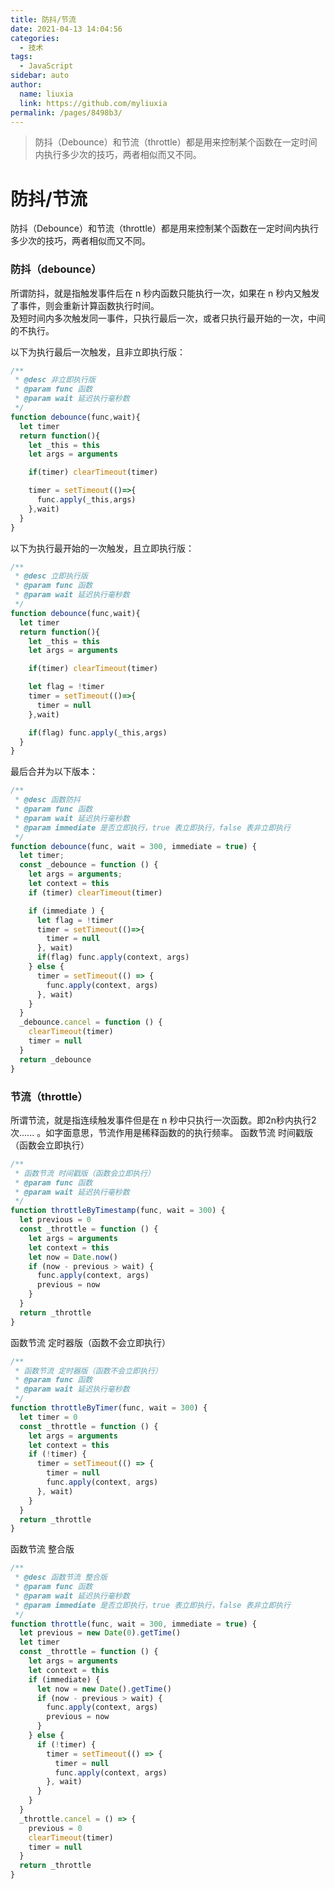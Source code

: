 ```yaml
---
title: 防抖/节流
date: 2021-04-13 14:04:56
categories: 
  - 技术
tags: 
  - JavaScript
sidebar: auto
author: 
  name: liuxia
  link: https://github.com/myliuxia
permalink: /pages/8498b3/
---
```

>防抖（Debounce）和节流（throttle）都是用来控制某个函数在一定时间内执行多少次的技巧，两者相似而又不同。
<!-- more -->
# 防抖/节流
防抖（Debounce）和节流（throttle）都是用来控制某个函数在一定时间内执行多少次的技巧，两者相似而又不同。

### 防抖（debounce）
所谓防抖，就是指触发事件后在 n 秒内函数只能执行一次，如果在 n 秒内又触发了事件，则会重新计算函数执行时间。  
及短时间内多次触发同一事件，只执行最后一次，或者只执行最开始的一次，中间的不执行。

以下为执行最后一次触发，且非立即执行版：
```javascript
/**
 * @desc 非立即执行版
 * @param func 函数 
 * @param wait 延迟执行毫秒数
 */
function debounce(func,wait){
  let timer
  return function(){
    let _this = this
    let args = arguments

    if(timer) clearTimeout(timer)

    timer = setTimeout(()=>{
      func.apply(_this,args)
    },wait)
  }
}
```

以下为执行最开始的一次触发，且立即执行版：
```javascript
/**
 * @desc 立即执行版
 * @param func 函数 
 * @param wait 延迟执行毫秒数
 */
function debounce(func,wait){
  let timer
  return function(){
    let _this = this
    let args = arguments

    if(timer) clearTimeout(timer)

    let flag = !timer
    timer = setTimeout(()=>{
      timer = null
    },wait)

    if(flag) func.apply(_this,args)
  }
}
```
最后合并为以下版本：
```javascript
/**
 * @desc 函数防抖
 * @param func 函数 
 * @param wait 延迟执行毫秒数
 * @param immediate 是否立即执行，true 表立即执行，false 表非立即执行
 */
function debounce(func, wait = 300, immediate = true) {
  let timer;
  const _debounce = function () {
    let args = arguments;
    let context = this
    if (timer) clearTimeout(timer)

    if (immediate ) {
      let flag = !timer
      timer = setTimeout(()=>{
        timer = null
      }, wait)
      if(flag) func.apply(context, args)
    } else {
      timer = setTimeout(() => {
        func.apply(context, args)
      }, wait)
    }
  }
  _debounce.cancel = function () {
    clearTimeout(timer)
    timer = null
  }
  return _debounce
}
```
### 节流（throttle）
所谓节流，就是指连续触发事件但是在 n 秒中只执行一次函数。即2n秒内执行2次...... 。如字面意思，节流作用是稀释函数的的执行频率。
函数节流 时间戳版（函数会立即执行）
```javascript
/**
 * 函数节流 时间戳版（函数会立即执行）
 * @param func 函数 
 * @param wait 延迟执行毫秒数
 */
function throttleByTimestamp(func, wait = 300) {
  let previous = 0
  const _throttle = function () {
    let args = arguments
    let context = this
    let now = Date.now()
    if (now - previous > wait) {
      func.apply(context, args)
      previous = now
    }
  }
  return _throttle
}
```
函数节流 定时器版（函数不会立即执行）  
```javascript
/**
 * 函数节流 定时器版（函数不会立即执行）
 * @param func 函数 
 * @param wait 延迟执行毫秒数
 */
function throttleByTimer(func, wait = 300) {
  let timer = 0
  const _throttle = function () {
    let args = arguments
    let context = this
    if (!timer) {
      timer = setTimeout(() => {
        timer = null
        func.apply(context, args)
      }, wait)
    }
  }
  return _throttle
}
```
函数节流 整合版  
```javascript
/**
 * @desc 函数节流 整合版
 * @param func 函数 
 * @param wait 延迟执行毫秒数
 * @param immediate 是否立即执行，true 表立即执行，false 表非立即执行
 */
function throttle(func, wait = 300, immediate = true) {
  let previous = new Date(0).getTime()
  let timer
  const _throttle = function () {
    let args = arguments
    let context = this
    if (immediate) {
      let now = new Date().getTime()
      if (now - previous > wait) {
        func.apply(context, args)
        previous = now
      }
    } else {
      if (!timer) {
        timer = setTimeout(() => {
          timer = null
          func.apply(context, args)
        }, wait)
      }
    }
  }
  _throttle.cancel = () => {
    previous = 0
    clearTimeout(timer)
    timer = null
  }
  return _throttle
}
```
